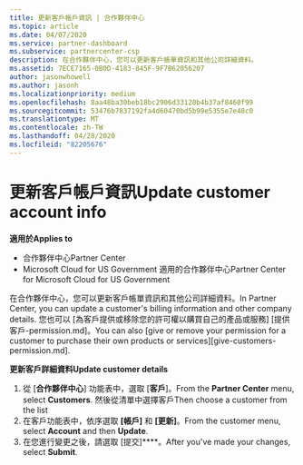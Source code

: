 ```yaml
---
title: 更新客戶帳戶資訊 | 合作夥伴中心
ms.topic: article
ms.date: 04/07/2020
ms.service: partner-dashboard
ms.subservice: partnercenter-csp
description: 在合作夥伴中心，您可以更新客戶帳單資訊和其他公司詳細資料。
ms.assetid: 7ECE7165-0B0D-4183-845F-9F7B62056207
author: jasonwhowell
ms.author: jasonh
ms.localizationpriority: medium
ms.openlocfilehash: 8aa48ba30beb18bc2906d33120b4b37af8460f99
ms.sourcegitcommit: 53476b7837192fa4d60470bd5b99e5355e7e48c0
ms.translationtype: MT
ms.contentlocale: zh-TW
ms.lasthandoff: 04/28/2020
ms.locfileid: "82205676"
---
```

# <a name="update-customer-account-info"></a><span data-ttu-id="09325-103">更新客戶帳戶資訊</span><span class="sxs-lookup"><span data-stu-id="09325-103">Update customer account info</span></span>

<span data-ttu-id="09325-104">**適用於**</span><span class="sxs-lookup"><span data-stu-id="09325-104">**Applies to**</span></span>

-  <span data-ttu-id="09325-105">合作夥伴中心</span><span class="sxs-lookup"><span data-stu-id="09325-105">Partner Center</span></span>
-  <span data-ttu-id="09325-106">Microsoft Cloud for US Government 適用的合作夥伴中心</span><span class="sxs-lookup"><span data-stu-id="09325-106">Partner Center for Microsoft Cloud for US Government</span></span>


<span data-ttu-id="09325-107">在合作夥伴中心，您可以更新客戶帳單資訊和其他公司詳細資料。</span><span class="sxs-lookup"><span data-stu-id="09325-107">In Partner Center, you can update a customer's billing information and other company details.</span></span> <span data-ttu-id="09325-108">您也可以 [為客戶提供或移除您的許可權以購買自己的產品或服務] [提供客戶-permission.md]。</span><span class="sxs-lookup"><span data-stu-id="09325-108">You can also [give or remove your permission for a customer to purchase their own products or services][give-customers-permission.md].</span></span>

<span data-ttu-id="09325-109">**更新客戶詳細資料**</span><span class="sxs-lookup"><span data-stu-id="09325-109">**Update customer details**</span></span>

1.  <span data-ttu-id="09325-110">從 [**合作夥伴中心**] 功能表中，選取 [**客戶**]。</span><span class="sxs-lookup"><span data-stu-id="09325-110">From the **Partner Center** menu, select **Customers**.</span></span> <span data-ttu-id="09325-111">然後從清單中選擇客戶</span><span class="sxs-lookup"><span data-stu-id="09325-111">Then choose a customer from the list</span></span>
2.  <span data-ttu-id="09325-112">在客戶功能表中，依序選取 **\[帳戶\]** 和 **\[更新\]**。</span><span class="sxs-lookup"><span data-stu-id="09325-112">From the customer menu, select **Account** and then **Update**.</span></span>
3.  <span data-ttu-id="09325-113">在您進行變更之後，請選取 [提交]\*\*\*\*。</span><span class="sxs-lookup"><span data-stu-id="09325-113">After you've made your changes, select **Submit**.</span></span>